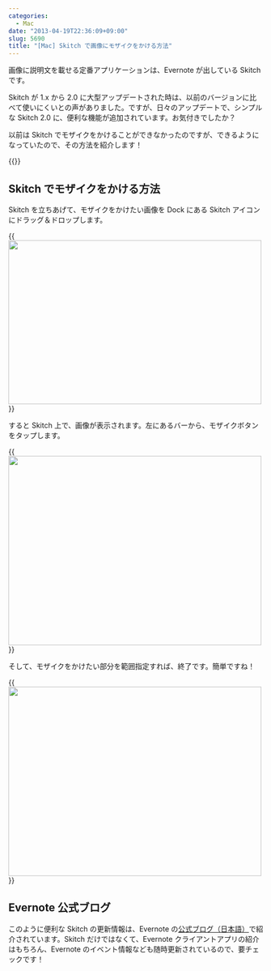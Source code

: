 ```yaml
---
categories:
  - Mac
date: "2013-04-19T22:36:09+09:00"
slug: 5690
title: "[Mac] Skitch で画像にモザイクをかける方法"
---
```


画像に説明文を載せる定番アプリケーションは、Evernote が出している Skitch です。

Skitch が 1.x から 2.0 に大型アップデートされた時は、以前のバージョンに比べて使いにくいとの声がありました。ですが、日々のアップデートで、シンプルな Skitch 2.0 に、便利な機能が追加されています。お気付きでしたか？

以前は Skitch でモザイクをかけることができなかったのですが、できるようになっていたので、その方法を紹介します！

{{<app id="425955336" title="Skitch 2.5（無料）" src="http://a3.mzstatic.com/us/r1000/107/Purple2/v4/35/ee/98/35ee98e9-1387-164a-945f-4c86f3ad126a/SkitchMac.100x100-75.png">}}

## Skitch でモザイクをかける方法

Skitch を立ちあげて、モザイクをかけたい画像を Dock にある Skitch アイコンにドラッグ＆ドロップします。

{{<img alt="" src="/images/2013/04/5690_1.png" width="500" height="324">}}

すると Skitch 上で、画像が表示されます。左にあるバーから、モザイクボタンをタップします。

{{<img alt="" src="/images/2013/04/5690_2.png" width="500" height="374">}}

そして、モザイクをかけたい部分を範囲指定すれば、終了です。簡単ですね！

{{<img alt="" src="/images/2013/04/5690_3.png" width="500" height="374">}}

## Evernote 公式ブログ

このように便利な Skitch の更新情報は、Evernote の[公式ブログ（日本語）](http://blog.evernote.com/jp/)で紹介されています。Skitch だけではなくて、Evernote クライアントアプリの紹介はもちろん、Evernote のイベント情報なども随時更新されているので、要チェックです！
